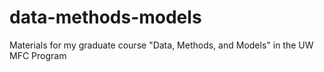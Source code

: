 # data-methods-models
Materials for my graduate course "Data, Methods, and Models" in the UW MFC Program
